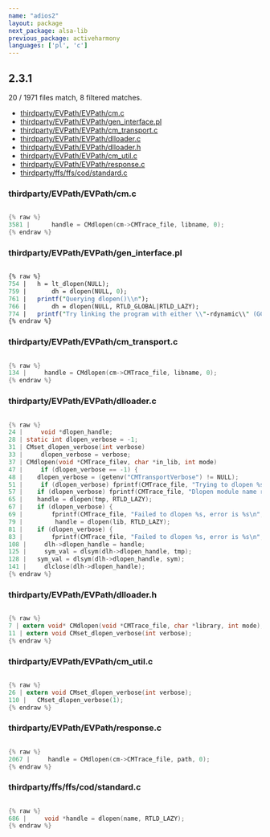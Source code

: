 ```yaml
---
name: "adios2"
layout: package
next_package: alsa-lib
previous_package: activeharmony
languages: ['pl', 'c']
---
```

## 2.3.1
20 / 1971 files match, 8 filtered matches.

 - [thirdparty/EVPath/EVPath/cm.c](#thirdpartyevpathevpathcmc)
 - [thirdparty/EVPath/EVPath/gen_interface.pl](#thirdpartyevpathevpathgen_interfacepl)
 - [thirdparty/EVPath/EVPath/cm_transport.c](#thirdpartyevpathevpathcm_transportc)
 - [thirdparty/EVPath/EVPath/dlloader.c](#thirdpartyevpathevpathdlloaderc)
 - [thirdparty/EVPath/EVPath/dlloader.h](#thirdpartyevpathevpathdlloaderh)
 - [thirdparty/EVPath/EVPath/cm_util.c](#thirdpartyevpathevpathcm_utilc)
 - [thirdparty/EVPath/EVPath/response.c](#thirdpartyevpathevpathresponsec)
 - [thirdparty/ffs/ffs/cod/standard.c](#thirdpartyffsffscodstandardc)

### thirdparty/EVPath/EVPath/cm.c

```c

{% raw %}
3581 |      handle = CMdlopen(cm->CMTrace_file, libname, 0);
{% endraw %}

```
### thirdparty/EVPath/EVPath/gen_interface.pl

```pl

{% raw %}
754 | 	h = lt_dlopen(NULL);
759 | 	    dh = dlopen(NULL, 0);
761 | 	printf("Querying dlopen()\\n");
766 | 	    dh = dlopen(NULL, RTLD_GLOBAL|RTLD_LAZY);
774 | 	printf("Try linking the program with either \\"-rdynamic\\" (GCC) or \\"-dlopen self\\" (libtool)\\n");
{% endraw %}

```
### thirdparty/EVPath/EVPath/cm_transport.c

```c

{% raw %}
134 |     handle = CMdlopen(cm->CMTrace_file, libname, 0);
{% endraw %}

```
### thirdparty/EVPath/EVPath/dlloader.c

```c

{% raw %}
24 |     void *dlopen_handle;
28 | static int dlopen_verbose = -1;
31 | CMset_dlopen_verbose(int verbose)
33 |     dlopen_verbose = verbose;
37 | CMdlopen(void *CMTrace_filev, char *in_lib, int mode)
47 |     if (dlopen_verbose == -1) {
48 | 	dlopen_verbose = (getenv("CMTransportVerbose") != NULL);
51 |     if (dlopen_verbose) fprintf(CMTrace_file, "Trying to dlopen %s\n", in_lib);
57 | 	if (dlopen_verbose) fprintf(CMTrace_file, "Dlopen module name replaced, now %s\n", lib);
65 | 	handle = dlopen(tmp, RTLD_LAZY);
67 | 	if (dlopen_verbose) {
69 | 		fprintf(CMTrace_file, "Failed to dlopen %s, error is %s\n", tmp, err);
79 |         handle = dlopen(lib, RTLD_LAZY);
81 | 	if (dlopen_verbose) {
83 | 		fprintf(CMTrace_file, "Failed to dlopen %s, error is %s\n", tmp, err);
108 |     dlh->dlopen_handle = handle;
125 |     sym_val = dlsym(dlh->dlopen_handle, tmp);
128 | 	sym_val = dlsym(dlh->dlopen_handle, sym);
141 |     dlclose(dlh->dlopen_handle);
{% endraw %}

```
### thirdparty/EVPath/EVPath/dlloader.h

```c

{% raw %}
7 | extern void* CMdlopen(void *CMTrace_file, char *library, int mode);
11 | extern void CMset_dlopen_verbose(int verbose);
{% endraw %}

```
### thirdparty/EVPath/EVPath/cm_util.c

```c

{% raw %}
26 | extern void CMset_dlopen_verbose(int verbose);
110 | 	CMset_dlopen_verbose(1);
{% endraw %}

```
### thirdparty/EVPath/EVPath/response.c

```c

{% raw %}
2067 |     handle = CMdlopen(cm->CMTrace_file, path, 0);
{% endraw %}

```
### thirdparty/ffs/ffs/cod/standard.c

```c

{% raw %}
686 |     void *handle = dlopen(name, RTLD_LAZY);
{% endraw %}

```